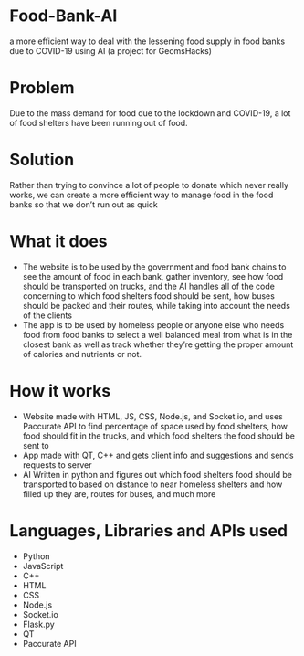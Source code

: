 # Food-Bank-AI
a more efficient way to deal with the lessening food supply in food banks due to COVID-19 using AI (a project for GeomsHacks)
# Problem
Due to the mass demand for food due to the lockdown and COVID-19, a lot of food shelters have been running out of food.
# Solution
Rather than trying to convince a lot of people to donate which never really works, we can create a more efficient way to manage food in the food banks so that we don’t run out as quick
# What it does
- The website is to be used by the government and food bank chains to see the amount of food in each bank, gather inventory, see how food should be transported on trucks, and the AI handles all of the code concerning to which food shelters food should be sent, how buses should be packed and their routes, while taking into account the needs of the clients
- The app is to be used by homeless people or anyone else who needs food from food banks to select a well balanced meal from what is in the closest bank as well as track whether they’re getting the proper amount of calories and nutrients or not.
# How it works
- Website made with HTML, JS, CSS, Node.js, and Socket.io, and uses Paccurate API to find percentage of space used by food shelters, how food should fit in the trucks, and which food shelters the food should be sent to
- App made with QT, C++ and gets client info and suggestions and sends requests to server
- AI Written in python and figures out which food shelters food should be transported to based on distance to near homeless shelters and how filled up they are, routes for buses, and much more
# Languages, Libraries and APIs used
- Python
- JavaScript
- C++
- HTML
- CSS
- Node.js
- Socket.io
- Flask.py
- QT
- Paccurate API
